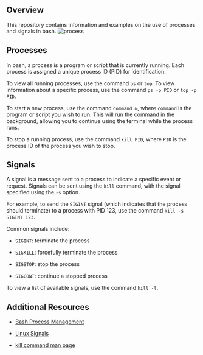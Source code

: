 ## Overview



This repository contains information and examples on the use of processes and signals in bash.
![process](https://s3.amazonaws.com/alx-intranet.hbtn.io/uploads/medias/2020/9/37975393ead381f4d27f268f7337c6d3013b4991.jpg?X-Amz-Algorithm=AWS4-HMAC-SHA256&X-Amz-Credential=AKIARDDGGGOUSBVO6H7D%2F20230127%2Fus-east-1%2Fs3%2Faws4_request&X-Amz-Date=20230127T155400Z&X-Amz-Expires=86400&X-Amz-SignedHeaders=host&X-Amz-Signature=38982bbfae773add9c8bf65dbbcd00b9da4eb1b894ec169759943af15e57819d)

## Processes



In bash, a process is a program or script that is currently running. Each process is assigned a unique process ID (PID) for identification.



To view all running processes, use the command `ps` or `top`. To view information about a specific process, use the command `ps -p PID` or `top -p PID`.



To start a new process, use the command `command &`, where `command` is the program or script you wish to run. This will run the command in the background, allowing you to continue using the terminal while the process runs.



To stop a running process, use the command `kill PID`, where `PID` is the process ID of the process you wish to stop.



## Signals



A signal is a message sent to a process to indicate a specific event or request. Signals can be sent using the `kill` command, with the signal specified using the `-s` option.



For example, to send the `SIGINT` signal (which indicates that the process should terminate) to a process with PID 123, use the command `kill -s SIGINT 123`.



Common signals include:

- `SIGINT`: terminate the process

- `SIGKILL`: forcefully terminate the process

- `SIGSTOP`: stop the process

- `SIGCONT`: continue a stopped process



To view a list of available signals, use the command `kill -l`.



## Additional Resources



- [Bash Process Management](https://ryanstutorials.net/bash-scripting-tutorial/bash-process-management.php)

- [Linux Signals](http://www.tldp.org/LDP/Bash-Beginners-Guide/html/sect_12_02.html)

- [kill command man page](http://manpages.ubuntu.com/manpages/xenial/man1/kill.1.html)


